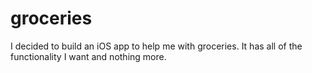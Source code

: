 # groceries
I decided to build an iOS app to help me with groceries.  It has all of the functionality I want and nothing more.
